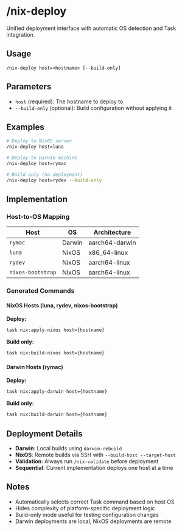 # /nix-deploy

Unified deployment interface with automatic OS detection and Task integration.

## Usage

```
/nix-deploy host=<hostname> [--build-only]
```

## Parameters

- `host` (required): The hostname to deploy to
- `--build-only` (optional): Build configuration without applying it

## Examples

```bash
# Deploy to NixOS server
/nix-deploy host=luna

# Deploy to Darwin machine
/nix-deploy host=rymac

# Build only (no deployment)
/nix-deploy host=rydev --build-only
```

## Implementation

### Host-to-OS Mapping

| Host | OS | Architecture |
|------|-------|-------------|
| `rymac` | Darwin | aarch64-darwin |
| `luna` | NixOS | x86_64-linux |
| `rydev` | NixOS | aarch64-linux |
| `nixos-bootstrap` | NixOS | aarch64-linux |

### Generated Commands

#### NixOS Hosts (luna, rydev, nixos-bootstrap)

**Deploy:**
```bash
task nix:apply-nixos host={hostname}
```

**Build only:**
```bash
task nix:build-nixos host={hostname}
```

#### Darwin Hosts (rymac)

**Deploy:**
```bash
task nix:apply-darwin host={hostname}
```

**Build only:**
```bash
task nix:build-darwin host={hostname}
```

## Deployment Details

- **Darwin**: Local builds using `darwin-rebuild`
- **NixOS**: Remote builds via SSH with `--build-host --target-host`
- **Validation**: Always run `/nix-validate` before deployment
- **Sequential**: Current implementation deploys one host at a time

## Notes

- Automatically selects correct Task command based on host OS
- Hides complexity of platform-specific deployment logic
- Build-only mode useful for testing configuration changes
- Darwin deployments are local, NixOS deployments are remote
